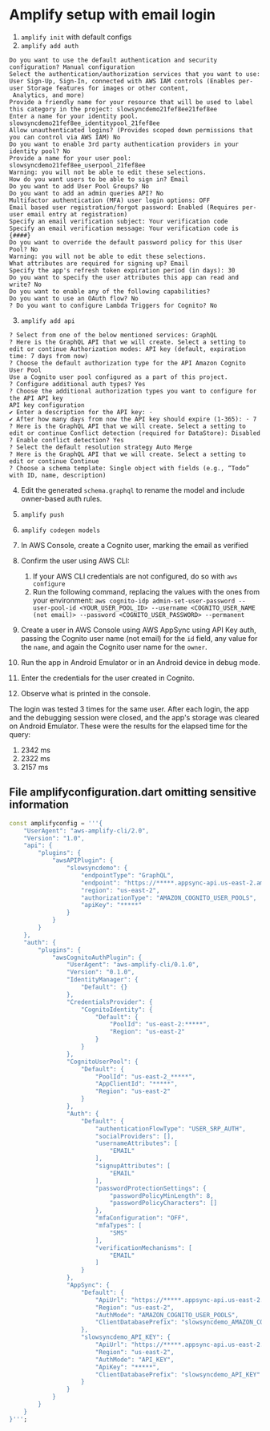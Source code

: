 # Amplify setup with email login 

1. `amplify init` with default configs
2. `amplify add auth`
```
Do you want to use the default authentication and security configuration? Manual configuration
Select the authentication/authorization services that you want to use: User Sign-Up, Sign-In, connected with AWS IAM controls (Enables per-user Storage features for images or other content,
 Analytics, and more)
Provide a friendly name for your resource that will be used to label this category in the project: slowsyncdemo21fef8ee21fef8ee
Enter a name for your identity pool. slowsyncdemo21fef8ee_identitypool_21fef8ee
Allow unauthenticated logins? (Provides scoped down permissions that you can control via AWS IAM) No
Do you want to enable 3rd party authentication providers in your identity pool? No
Provide a name for your user pool: slowsyncdemo21fef8ee_userpool_21fef8ee
Warning: you will not be able to edit these selections.
How do you want users to be able to sign in? Email
Do you want to add User Pool Groups? No
Do you want to add an admin queries API? No
Multifactor authentication (MFA) user login options: OFF
Email based user registration/forgot password: Enabled (Requires per-user email entry at registration)
Specify an email verification subject: Your verification code
Specify an email verification message: Your verification code is {####}
Do you want to override the default password policy for this User Pool? No
Warning: you will not be able to edit these selections.
What attributes are required for signing up? Email
Specify the app's refresh token expiration period (in days): 30
Do you want to specify the user attributes this app can read and write? No
Do you want to enable any of the following capabilities?
Do you want to use an OAuth flow? No
? Do you want to configure Lambda Triggers for Cognito? No
```

3. `amplify add api`
```
? Select from one of the below mentioned services: GraphQL
? Here is the GraphQL API that we will create. Select a setting to edit or continue Authorization modes: API key (default, expiration time: 7 days from now)
? Choose the default authorization type for the API Amazon Cognito User Pool
Use a Cognito user pool configured as a part of this project.
? Configure additional auth types? Yes
? Choose the additional authorization types you want to configure for the API API key
API key configuration
✔ Enter a description for the API key: ·
✔ After how many days from now the API key should expire (1-365): · 7
? Here is the GraphQL API that we will create. Select a setting to edit or continue Conflict detection (required for DataStore): Disabled
? Enable conflict detection? Yes
? Select the default resolution strategy Auto Merge
? Here is the GraphQL API that we will create. Select a setting to edit or continue Continue
? Choose a schema template: Single object with fields (e.g., “Todo” with ID, name, description)
```

4. Edit the generated `schema.graphql` to rename the model and include owner-based auth rules.

5. `amplify push`

6. `amplify codegen models`

7. In AWS Console, create a Cognito user, marking the email as verified

8. Confirm the user using AWS CLI:
    1. If your AWS CLI credentials are not configured, do so with `aws configure`
    2. Run the following command, replacing the values with the ones from your environment: `aws cognito-idp admin-set-user-password --user-pool-id <YOUR_USER_POOL_ID> --username <COGNITO_USER_NAME (not email)> --password <COGNITO_USER_PASSWORD> --permanent`

9. Create a user in AWS Console using AWS AppSync using API Key auth, passing the Cognito user name (not email) for the `id` field, any value for the `name`, and again the Cognito user name for the `owner`.

10. Run the app in Android Emulator or in an Android device in debug mode.

11. Enter the credentials for the user created in Cognito.

12. Observe what is printed in the console.

The login was tested 3 times for the same user. After each login, the app and the debugging session were closed, and the app's storage was cleared on Android Emulator. These were the results for the elapsed time for the query:

1. 2342 ms
2. 2322 ms
3. 2157 ms

## File amplifyconfiguration.dart omitting sensitive information
```dart
const amplifyconfig = '''{
    "UserAgent": "aws-amplify-cli/2.0",
    "Version": "1.0",
    "api": {
        "plugins": {
            "awsAPIPlugin": {
                "slowsyncdemo": {
                    "endpointType": "GraphQL",
                    "endpoint": "https://*****.appsync-api.us-east-2.amazonaws.com/graphql",
                    "region": "us-east-2",
                    "authorizationType": "AMAZON_COGNITO_USER_POOLS",
                    "apiKey": "*****"
                }
            }
        }
    },
    "auth": {
        "plugins": {
            "awsCognitoAuthPlugin": {
                "UserAgent": "aws-amplify-cli/0.1.0",
                "Version": "0.1.0",
                "IdentityManager": {
                    "Default": {}
                },
                "CredentialsProvider": {
                    "CognitoIdentity": {
                        "Default": {
                            "PoolId": "us-east-2:*****",
                            "Region": "us-east-2"
                        }
                    }
                },
                "CognitoUserPool": {
                    "Default": {
                        "PoolId": "us-east-2_*****",
                        "AppClientId": "*****",
                        "Region": "us-east-2"
                    }
                },
                "Auth": {
                    "Default": {
                        "authenticationFlowType": "USER_SRP_AUTH",
                        "socialProviders": [],
                        "usernameAttributes": [
                            "EMAIL"
                        ],
                        "signupAttributes": [
                            "EMAIL"
                        ],
                        "passwordProtectionSettings": {
                            "passwordPolicyMinLength": 8,
                            "passwordPolicyCharacters": []
                        },
                        "mfaConfiguration": "OFF",
                        "mfaTypes": [
                            "SMS"
                        ],
                        "verificationMechanisms": [
                            "EMAIL"
                        ]
                    }
                },
                "AppSync": {
                    "Default": {
                        "ApiUrl": "https://*****.appsync-api.us-east-2.amazonaws.com/graphql",
                        "Region": "us-east-2",
                        "AuthMode": "AMAZON_COGNITO_USER_POOLS",
                        "ClientDatabasePrefix": "slowsyncdemo_AMAZON_COGNITO_USER_POOLS"
                    },
                    "slowsyncdemo_API_KEY": {
                        "ApiUrl": "https://*****.appsync-api.us-east-2.amazonaws.com/graphql",
                        "Region": "us-east-2",
                        "AuthMode": "API_KEY",
                        "ApiKey": "*****",
                        "ClientDatabasePrefix": "slowsyncdemo_API_KEY"
                    }
                }
            }
        }
    }
}''';
```

